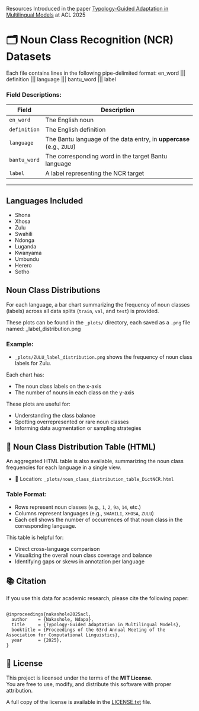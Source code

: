 
Resources Introduced in the paper [Typology-Guided Adaptation in Multilingual Models](https://ndapa.us/assets/docs/papers/2025-moi-acl.pdf) at ACL 2025


# 🗂️ Noun Class Recognition (NCR) Datasets 


Each file contains lines in the following pipe-delimited format:
en_word ||| definition ||| language ||| bantu_word ||| label


### Field Descriptions:

| Field        | Description                                                 |
|--------------|-------------------------------------------------------------|
| `en_word`     | The English noun                                            |
| `definition` | The English definition                                       |
| `language`   | The Bantu language of the data entry, in **uppercase** (e.g., `ZULU`) |
| `bantu_word` | The corresponding word in the target Bantu language         |
| `label`      | A label representing the NCR target                         |

---

##  Languages Included

- Shona
- Xhosa
- Zulu
- Swahili
- Ndonga
- Luganda
- Kwanyama
- Umbundu
- Herero
- Sotho

##  Noun Class Distributions

For each language, a bar chart summarizing the frequency of noun classes (labels) across all data splits (`train`, `val`, and `test`) is provided.

These plots can be found in the `_plots/` directory, each saved as a `.png` file named:
<LANGUAGE>_label_distribution.png

### Example:
- `_plots/ZULU_label_distribution.png` shows the frequency of noun class labels for Zulu.

Each chart has:
- The noun class labels on the x-axis
- The number of nouns in each class on the y-axis

These plots are useful for:
- Understanding the class balance
- Spotting overrepresented or rare noun classes
- Informing data augmentation or sampling strategies

## 🧾 Noun Class Distribution Table (HTML)

An aggregated HTML table is also available, summarizing the noun class frequencies for each language in a single view.

- 📄 Location: `_plots/noun_class_distribution_table_DictNCR.html`

### Table Format:
- Rows represent noun classes (e.g., `1`, `2`, `9a`, `14`, etc.)
- Columns represent languages (e.g., `SWAHILI`, `XHOSA`, `ZULU`)
- Each cell shows the number of occurrences of that noun class in the corresponding language.

This table is helpful for:
- Direct cross-language comparison
- Visualizing the overall noun class coverage and balance
- Identifying gaps or skews in annotation per language



## 📚 Citation

If you use this data for academic research, please cite the following paper:

<pre><code>
@inproceedings{nakashole2025acl,
  author    = {Nakashole, Ndapa},
  title     = {Typology-Guided Adaptation in Multilingual Models},
  booktitle = {Proceedings of the 63rd Annual Meeting of the Association for Computational Linguistics},
  year      = {2025},
}
</code></pre>

## 📄 License

This project is licensed under the terms of the **MIT License**.  
You are free to use, modify, and distribute this software with proper attribution.

A full copy of the license is available in the [LICENSE.txt](./LICENSE.txt) file.



